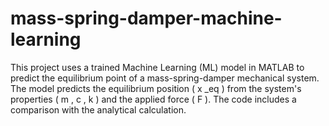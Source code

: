 # mass-spring-damper-machine-learning
This project uses a trained Machine Learning (ML) model in MATLAB to predict the equilibrium point of a mass-spring-damper mechanical system. The model predicts the equilibrium position ( x _eq ) from the system's properties ( m , c , k ) and the applied force ( F ). The code includes a comparison with the analytical calculation.
